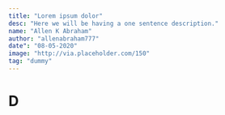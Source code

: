 ```yaml
---
title: "Lorem ipsum dolor"
desc: "Here we will be having a one sentence description."
name: "Allen K Abraham"
author: "allenabraham777"
date": "08-05-2020"
image: "http://via.placeholder.com/150"
tag: "dummy"
---
```


# D
